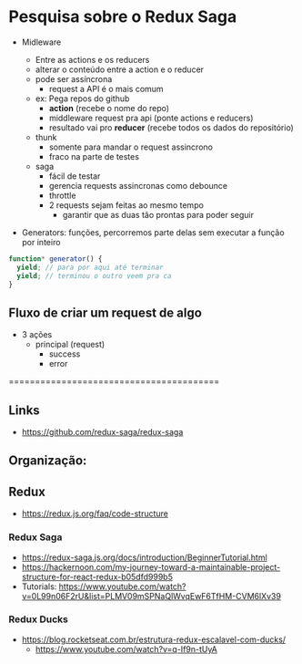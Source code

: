 # Pesquisa sobre o Redux Saga

- Midleware

  - Entre as actions e os reducers
  - alterar o conteúdo entre a action e o reducer
  - pode ser assíncrona
    - request a API é o mais comum
  - ex: Pega repos do github
    - **action** (recebe o nome do repo)
    - middleware request pra api (ponte actions e reducers)
    - resultado vai pro **reducer** (recebe todos os dados do repositório)
  - thunk
    - somente para mandar o request assincrono
    - fraco na parte de testes
  - saga
    - fácil de testar
    - gerencia requests assincronas como debounce
    - throttle
    - 2 requests sejam feitas ao mesmo tempo
      - garantir que as duas tão prontas para poder seguir

- Generators: funções, percorremos parte delas sem executar a função por inteiro

```js
function* generator() {
  yield; // para por aqui até terminar
  yield; // terminou o outro veem pra ca
}
```

## Fluxo de criar um request de algo

- 3 ações
  - principal (request)
    - success
    - error

========================================

## Links

- https://github.com/redux-saga/redux-saga

## Organização:

## Redux

- https://redux.js.org/faq/code-structure

### Redux Saga

- https://redux-saga.js.org/docs/introduction/BeginnerTutorial.html
- https://hackernoon.com/my-journey-toward-a-maintainable-project-structure-for-react-redux-b05dfd999b5
- Tutorials: https://www.youtube.com/watch?v=0L99n06F2rU&list=PLMV09mSPNaQlWvqEwF6TfHM-CVM6lXv39

### Redux Ducks

- https://blog.rocketseat.com.br/estrutura-redux-escalavel-com-ducks/
  - https://www.youtube.com/watch?v=q-If9n-tUyA
